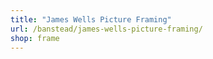 ```yaml
---
title: "James Wells Picture Framing"
url: /banstead/james-wells-picture-framing/
shop: frame
---
```

